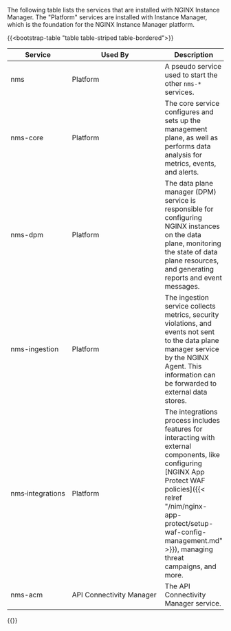 The following table lists the services that are installed with NGINX Instance Manager. The "Platform" services are installed with Instance Manager, which is the foundation for the NGINX Instance Manager platform.

{{<bootstrap-table "table table-striped table-bordered">}}

| Service                | <div style="width:200px">Used By</div> | Description                                                                                                                                                                                                                                          |
|------------------------|----------------------------------------|------------------------------------------------------------------------------------------------------------------------------------------------------------------------------------------------------------------------------------------------------|
| nms                    | Platform                               | A pseudo service used to start the other `nms-*` services.                                                                                                                                                                                           |
| nms-core               | Platform                               | The core service configures and sets up the management plane, as well as performs data analysis for metrics, events, and alerts.                                                                                                                     |
| nms-dpm                | Platform                               | The data plane manager (DPM) service is responsible for configuring NGINX instances on the data plane, monitoring the state of data plane resources, and generating reports and event messages.                                                      |
| nms-ingestion          | Platform                               | The ingestion service collects metrics, security violations, and events not sent to the data plane manager service by the NGINX Agent. This information can be forwarded to external data stores.                                                    |
| nms&#8209;integrations | Platform                               | The integrations process includes features for interacting with external components, like configuring [NGINX App Protect WAF policies]({{< relref "/nim/nginx-app-protect/setup-waf-config-management.md" >}}), managing threat campaigns, and more. |
| nms-acm                | API&nbsp;Connectivity Manager          | The API Connectivity Manager service.                                                                                                                                                                                                                |

{{</bootstrap-table>}}

<br>

<!-- Do not remove. Keep this code at the bottom of the include -->
<!-- DOCS-1059 -->
